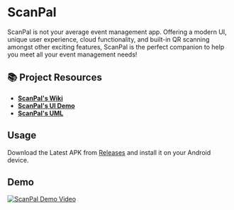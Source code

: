 # ScanPal

ScanPal is not your average event management app. Offering a modern UI, unique user experience, cloud functionality, and built-in QR scanning amongst other exciting features, ScanPal is the perfect companion to help you meet all your event management needs!

## 📚 Project Resources

- **[ScanPal's Wiki](https://github.com/CMPUT301W24T30/ScanPal/wiki)**
- **[ScanPal's UI Demo](https://github.com/CMPUT301W24T30/ScanPal/wiki/App-UI)**
- **[ScanPal's UML](https://github.com/CMPUT301W24T30/ScanPal/wiki/Part-3-UML-Diagram)**

## Usage

Download the Latest APK from [Releases](https://github.com/CMPUT301W24T30/ScanPal/releases) and install it on your Android device.

## Demo

<a href="https://www.youtube.com/watch?v=dmA5Nl-ztyk">
  <img src="https://github.com/CMPUT301W24T30/ScanPal/assets/69805659/f53a523d-fa8b-407c-9fe1-dba28051e76b" alt="ScanPal Demo Video">
</a>
